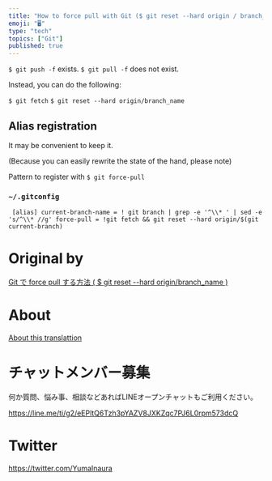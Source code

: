 ```yaml
---
title: "How to force pull with Git ($ git reset --hard origin / branch_name)"
emoji: "🖥"
type: "tech"
topics: ["Git"]
published: true
---
```


`$ git push -f` exists. `$ git pull -f` does not exist.

Instead, you can do the following:

`$ git fetch` `$ git reset --hard origin/branch_name`

## Alias registration 

It may be convenient to keep it.

(Because you can easily rewrite the state of the hand, please note)

Pattern to register with `$ git force-pull`

### `~/.gitconfig` 
 

     [alias] current-branch-name = ! git branch | grep -e '^\\* ' | sed -e 's/^\\* //g' force-pull = !git fetch && git reset --hard origin/$(git current-branch) 



# Original by
[Git で force pull する方法 ( $ git reset --hard origin/branch_name ) ](https://qiita.com/Yinaura/items/30992f25b87f76af3ba2)

# About

[About this translattion](https://qiita.com/YumaInaura/items/7f6fd1e9310a6816469a)








<!-- Update From Qiita API -->

# チャットメンバー募集


何か質問、悩み事、相談などあればLINEオープンチャットもご利用ください。

https://line.me/ti/g2/eEPltQ6Tzh3pYAZV8JXKZqc7PJ6L0rpm573dcQ





# Twitter


https://twitter.com/YumaInaura


<!-- Update From Qiita API -->


